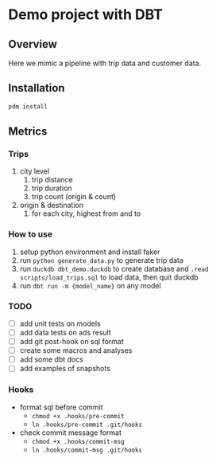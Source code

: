 # Demo project with DBT

## Overview

Here we mimic a pipeline with trip data and customer data.

## Installation

```bash
pdm install
```

## Metrics

### Trips

1. city level
    1. trip distance
    2. trip duration
    3. trip count (origin & count)
2. origin & destination
    1. for each city, highest from and to

### How to use

1. setup python environment and install faker
2. run `python generate_data.py` to generate trip data
3. run `duckdb dbt_demo.duckdb` to create database and `.read scripts/load_trips.sql` to load data, then quit duckdb
4. run `dbt run -m {model_name}` on any model

### TODO

- [ ] add unit tests on models
- [ ] add data tests on ads result
- [ ] add git post-hook on sql format
- [ ] create some macros and analyses
- [ ] add some dbt docs
- [ ] add examples of snapshots

### Hooks

- format sql before commit
  - `chmod +x .hooks/pre-commit`
  - `ln .hooks/pre-commit .git/hooks`
- check commit message format
  - `chmod +x .hooks/commit-msg`
  - `ln .hooks/commit-msg .git/hooks`
